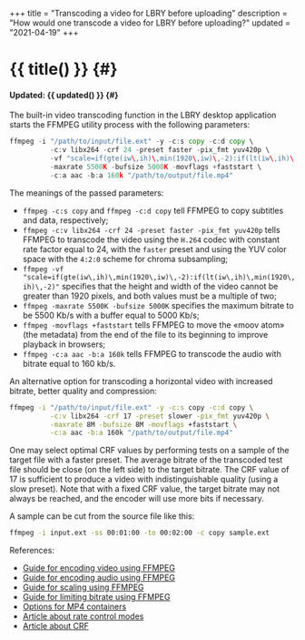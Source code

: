 +++
title = "Transcoding a video for LBRY before uploading"
description = "How would one transcode a video for LBRY before uploading?"
updated = "2021-04-19"
+++

# {{ title() }} {#}
#### Updated: {{ updated() }} {#}

The built-in video transcoding function in the LBRY desktop application starts the
FFMPEG utility process with the following parameters:

```go
ffmpeg -i "/path/to/input/file.ext" -y -c:s copy -c:d copy \
          -c:v libx264 -crf 24 -preset faster -pix_fmt yuv420p \
          -vf "scale=if(gte(iw\,ih)\,min(1920\,iw)\,-2):if(lt(iw\,ih)\,min(1920\,ih)\,-2)" \
          -maxrate 5500K -bufsize 5000K -movflags +faststart \
          -c:a aac -b:a 160k "/path/to/output/file.mp4"
```

The meanings of the passed parameters:

- `ffmpeg -c:s copy` and `ffmpeg -c:d copy` tell FFMPEG to copy subtitles and data,
  respectively;
- `ffmpeg -c:v libx264 -crf 24 -preset faster -pix_fmt yuv420p` tells FFMPEG to
  transcode the video using the `H.264` codec with constant rate factor equal to 24, with
  the `faster` preset and using the YUV color space with the `4:2:0` scheme for chroma
  subsampling;
- `ffmpeg -vf "scale=if(gte(iw\,ih)\,min(1920\,iw)\,-2):if(lt(iw\,ih)\,min(1920\,ih)\,-2)"`
  specifies that the height and width of the video cannot be greater than 1920 pixels,
  and both values must be a multiple of two;
- `ffmpeg -maxrate 5500K -bufsize 5000K` specifies the maximum bitrate to be 5500 Kb/s
  with a buffer equal to 5000 Kb/s;
- `ffmpeg -movflags +faststart` tells FFMPEG to move the «moov atom» (the metadata)
  from the end of the file to its beginning to improve playback in browsers;
- `ffmpeg -c:a aac -b:a 160k` tells FFMPEG to transcode the audio with bitrate equal to
  160 kb/s.

An alternative option for transcoding a horizontal video with increased bitrate, better quality
and compression:

```bash
ffmpeg -i "/path/to/input/file.ext" -y -c:s copy -c:d copy \
          -c:v libx264 -crf 17 -preset slower -pix_fmt yuv420p \
          -maxrate 8M -bufsize 8M -movflags +faststart \
          -c:a aac -b:a 160k "/path/to/output/file.mp4"
```

One may select optimal CRF values by performing tests on a sample of the target file with a
faster preset. The average bitrate of the transcoded test file should be close (on the left
side) to the target bitrate. The CRF value of 17 is sufficient to produce a video with
indistinguishable quality (using a slow preset). Note that with a fixed CRF value, the
target bitrate may not always be reached, and the encoder will use more bits if necessary.

A sample can be cut from the source file like this:

```bash
ffmpeg -i input.ext -ss 00:01:00 -to 00:02:00 -c copy sample.ext
```

References:
- [Guide for encoding video using FFMPEG](https://trac.ffmpeg.org/wiki/Encode/H.264)
- [Guide for encoding audio using FFMPEG](https://trac.ffmpeg.org/wiki/Encode/AAC)
- [Guide for scaling using FFMPEG](https://trac.ffmpeg.org/wiki/Scaling)
- [Guide for limiting bitrate using FFMPEG](https://trac.ffmpeg.org/wiki/Limiting%20the%20output%20bitrate)
- [Options for MP4 containers](https://ffmpeg.org/ffmpeg-formats.html#Options-9)
- [Article about rate control modes](https://slhck.info/articles/rate-control)
- [Article about CRF](https://slhck.info/articles/crf)
